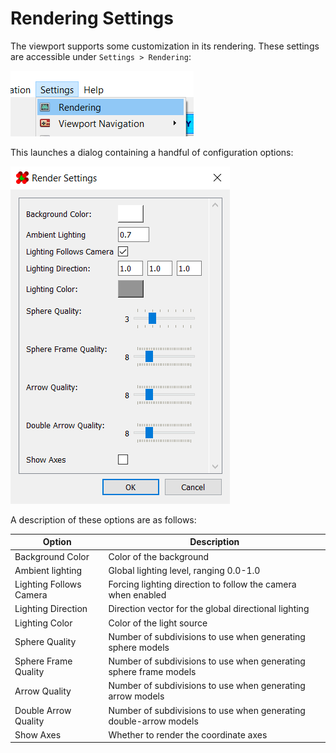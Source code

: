 # Rendering Settings

The viewport supports some customization in its rendering. 
These settings are accessible under `Settings > Rendering`:

![Menu bar button for launching the render settings dialog](menu.png)

This launches a dialog containing a handful of configuration options:

![Render settings dialog](dialog.png)

A description of these options are as follows:

| Option                  | Description                                                       |
| ----------------------- | ----------------------------------------------------------------- |
| Background Color        | Color of the background                                           |
| Ambient lighting        | Global lighting level, ranging 0.0-1.0                            |
| Lighting Follows Camera | Forcing lighting direction to follow the camera when enabled      |
| Lighting Direction      | Direction vector for the global directional lighting              |
| Lighting Color          | Color of the light source                                         |
| Sphere Quality          | Number of subdivisions to use when generating sphere models       |
| Sphere Frame Quality    | Number of subdivisions to use when generating sphere frame models |
| Arrow Quality           | Number of subdivisions to use when generating arrow models        |
| Double Arrow Quality    | Number of subdivisions to use when generating double-arrow models |
| Show Axes               | Whether to render the coordinate axes                             |


